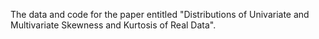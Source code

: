 The data and code for the paper entitled "Distributions of Univariate and Multivariate Skewness and Kurtosis of Real Data".

